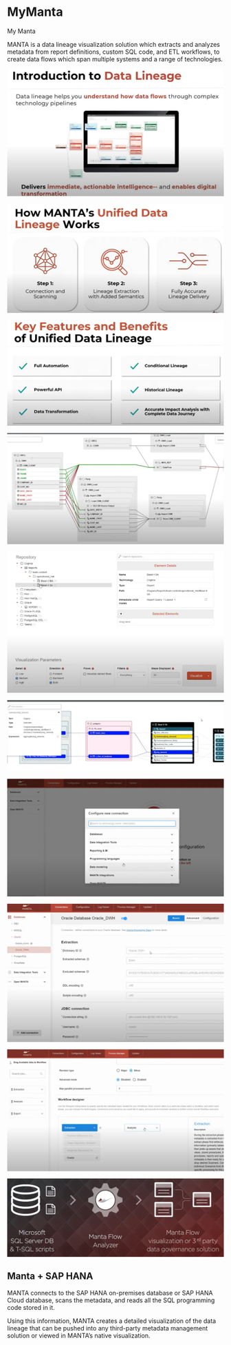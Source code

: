 # MyManta

My Manta

MANTA is a data lineage visualization solution which extracts and analyzes metadata from report definitions, custom SQL code, and ETL workflows, to create data flows which span multiple systems and a range of technologies.

![1663982117631](image/README/1663982117631.png)

![1663981805776](image/README/1663981805776.png)

![1663981966903](image/README/1663981966903.png)

![1663982161043](image/README/1663982161043.png)

![1663981520326](image/README/1663981520326.png)

![1663981738194](image/README/1663981738194.png)

![1663982246958](image/README/1663982246958.png)

![1663982303307](image/README/1663982303307.png)

![1663982327219](image/README/1663982327219.png)

![1663982701431](image/README/1663982701431.png)

## Manta + SAP HANA

MANTA connects to the SAP HANA on-premises database or SAP HANA Cloud database, scans the metadata, and reads all the SQL programming code stored in it.

Using this information, MANTA creates a detailed visualization of the data lineage that can be pushed into any third-party metadata management solution or viewed in MANTA’s native visualization.
